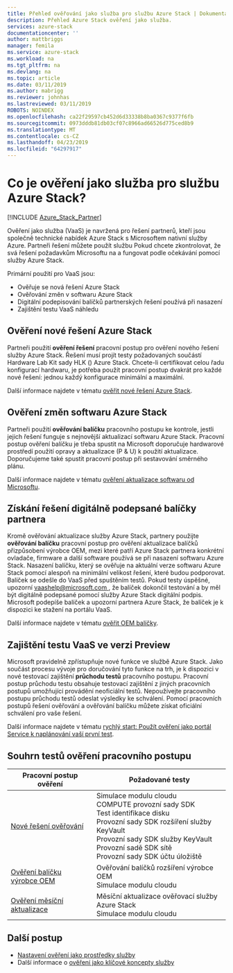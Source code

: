 ```yaml
---
title: Přehled ověřování jako služba pro službu Azure Stack | Dokumentace Microsoftu
description: Přehled Azure Stack ověření jako služba.
services: azure-stack
documentationcenter: ''
author: mattbriggs
manager: femila
ms.service: azure-stack
ms.workload: na
ms.tgt_pltfrm: na
ms.devlang: na
ms.topic: article
ms.date: 03/11/2019
ms.author: mabrigg
ms.reviewer: johnhas
ms.lastreviewed: 03/11/2019
ROBOTS: NOINDEX
ms.openlocfilehash: ca22f29597cb452d6d33338b8ba0367c9377f6fb
ms.sourcegitcommit: 0973dddb81db03cf07c8966ad66526d775ced8b9
ms.translationtype: MT
ms.contentlocale: cs-CZ
ms.lasthandoff: 04/23/2019
ms.locfileid: "64297917"
---
```

# <a name="what-is-validation-as-a-service-for-azure-stack"></a>Co je ověření jako služba pro službu Azure Stack?

[!INCLUDE [Azure_Stack_Partner](./includes/azure-stack-partner-appliesto.md)]

Ověření jako služba (VaaS) je navržená pro řešení partnerů, kteří jsou společně technické nabídek Azure Stack s Microsoftem nativní služby Azure. Partneři řešení můžete použít službu Pokud chcete zkontrolovat, že svá řešení požadavkům Microsoftu na a fungovat podle očekávání pomocí služby Azure Stack.

Primární použití pro VaaS jsou:

- Ověřuje se nová řešení Azure Stack
- Ověřování změn v softwaru Azure Stack
- Digitální podepisování balíčků partnerských řešení používá při nasazení
- Zajištění testu VaaS náhledu

## <a name="validate-a-new-azure-stack-solution"></a>Ověření nové řešení Azure Stack

Partneři použití **ověření řešení** pracovní postup pro ověření nového řešení služby Azure Stack. Řešení musí projít testy požadovaných součástí Hardware Lab Kit sady HLK () Azure Stack. Chcete-li certifikovat celou řadu konfigurací hardwaru, je potřeba použít pracovní postup dvakrát pro každé nové řešení: jednou každý konfigurace minimální a maximální.

Další informace najdete v tématu [ověřit nové řešení Azure Stack](azure-stack-vaas-validate-solution-new.md).

## <a name="validate-changes-to-the-azure-stack-software"></a>Ověření změn softwaru Azure Stack

Partneři použití **ověřování balíčku** pracovního postupu ke kontrole, jestli jejich řešení funguje s nejnovější aktualizací softwaru Azure Stack. Pracovní postup ověření balíčku je třeba spustit na Microsoft doporučuje hardwarové prostředí použití opravy a aktualizace (P & U) k použití aktualizace. Doporučujeme také spustit pracovní postup při sestavování směrného plánu.

Další informace najdete v tématu [ověření aktualizace softwaru od Microsoftu](azure-stack-vaas-validate-microsoft-updates.md).

## <a name="get-digitally-signed-solution-partner-packages"></a>Získání řešení digitálně podepsané balíčky partnera

Kromě ověřování aktualizace služby Azure Stack, partnery použijte **ověřování balíčku** pracovní postup pro ověření aktualizace balíčků přizpůsobení výrobce OEM, mezi které patří Azure Stack partnera konkrétní ovladače, firmware a další software používá se při nasazení softwaru Azure Stack. Nasazení balíčku, který se ověřuje na aktuální verze softwaru Azure Stack pomocí alespoň na minimální velikost řešení, které budou podporovat. Balíček se odešle do VaaS před spuštěním testů. Pokud testy úspěšné, upozorní [ vaashelp@microsoft.com ](mailto:vaashelp@microsoft.com) , že balíček dokončil testování a by měl být digitálně podepsané pomocí služby Azure Stack digitální podpis. Microsoft podepíše balíček a upozorní partnera Azure Stack, že balíček je k dispozici ke stažení na portálu VaaS.

Další informace najdete v tématu [ověřit OEM balíčky](azure-stack-vaas-validate-oem-package.md).

## <a name="preview-vaas-test-collateral"></a>Zajištění testu VaaS ve verzi Preview

Microsoft pravidelně zpřístupňuje nové funkce ve službě Azure Stack. Jako součást procesu vývoje pro doručování tyto funkce na trh, je k dispozici v nové testovací zajištění **průchodu testů** pracovního postupu. Pracovní postup průchodu testu obsahuje testovací zajištění z jiných pracovních postupů umožňující provádění neoficiální testů. Nepoužívejte pracovního postupu průchodu testů odeslat výsledky ke schválení. Pomocí pracovních postupů řešení ověřování a ověřování balíčku můžete získat oficiální schválení pro vaše řešení.

Další informace najdete v tématu [rychlý start: Použít ověření jako portál Service k naplánování vaší první test](azure-stack-vaas-schedule-test-pass.md).

## <a name="validation-workflow-tests-summary"></a>Souhrn testů ověření pracovního postupu

| Pracovní postup ověření | Požadované testy |
|----|------------|
| [Nové řešení ověřování](azure-stack-vaas-validate-solution-new.md) | Simulace modulu cloudu<br>COMPUTE provozní sady SDK<br>Test identifikace disku<br>Provozní sady SDK rozšíření služby KeyVault<br>Provozní sady SDK služby KeyVault<br>Provozní sadě SDK sítě<br>Provozní sady SDK účtu úložiště<br> |
| [Ověření balíčku výrobce OEM](azure-stack-vaas-validate-oem-package.md) | Ověřování balíčků rozšíření výrobce OEM<br>Simulace modulu cloudu |
| [Ověření měsíční aktualizace](azure-stack-vaas-validate-microsoft-updates.md) | Měsíční aktualizace ověřovací služby Azure Stack<br>Simulace modulu cloudu<br> |

## <a name="next-steps"></a>Další postup

- [Nastavení ověření jako prostředky služby](azure-stack-vaas-set-up-resources.md)
- Další informace o [ověření jako klíčové koncepty služby](azure-stack-vaas-key-concepts.md)
